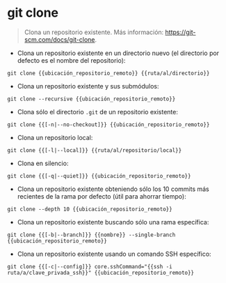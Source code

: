 # git clone

> Clona un repositorio existente.
> Más información: <https://git-scm.com/docs/git-clone>.

- Clona un repositorio existente en un directorio nuevo (el directorio por defecto es el nombre del repositorio):

`git clone {{ubicación_repositorio_remoto}} {{ruta/al/directorio}}`

- Clona un repositorio existente y sus submódulos:

`git clone --recursive {{ubicación_repositorio_remoto}}`

- Clona sólo el directorio `.git` de un repositorio existente:

`git clone {{[-n|--no-checkout]}} {{ubicación_repositorio_remoto}}`

- Clona un repositorio local:

`git clone {{[-l|--local]}} {{ruta/al/repositorio/local}}`

- Clona en silencio:

`git clone {{[-q|--quiet]}} {{ubicación_repositorio_remoto}}`

- Clona un repositorio existente obteniendo sólo los 10 commits más recientes de la rama por defecto (útil para ahorrar tiempo):

`git clone --depth 10 {{ubicación_repositorio_remoto}}`

- Clona un repositorio existente buscando sólo una rama específica:

`git clone {{[-b|--branch]}} {{nombre}} --single-branch {{ubicación_repositorio_remoto}}`

- Clona un repositorio existente usando un comando SSH específico:

`git clone {{[-c|--config]}} core.sshCommand="{{ssh -i ruta/a/clave_privada_ssh}}" {{ubicación_repositorio_remoto}}`
